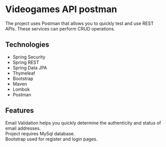 # Videogames API postman
The project uses Postman that allows you to quickly test and use REST APIs. These services can perform  CRUD operations.
## Technologies
* Spring Security
* Spring REST
* Spring Data JPA
* Thymeleaf
* Bootstrap
* Maven
* Lombok
* Postman
## Features
Email Validation helps you quickly determine the authenticity and status of email addresses. <br />
Project requires MySql database. <br />
Bootstrap used for register and login pages.
